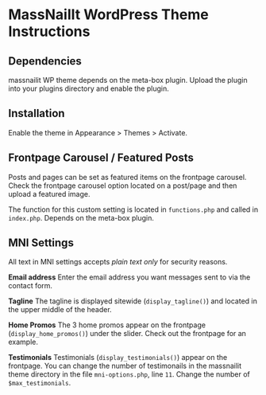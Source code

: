 MassNailIt WordPress Theme Instructions
==========

Dependencies
-------------------------
massnailit WP theme depends on the meta-box plugin. Upload the plugin into your plugins directory and enable the plugin.


Installation
-------------------------
Enable the theme in Appearance > Themes > Activate. 

Frontpage Carousel / Featured Posts
-------------------------
Posts and pages can be set as featured items on the frontpage carousel. Check the frontpage carousel option located on a post/page and then upload a featured image. 

The function for this custom setting is located in `functions.php` and called in `index.php`. Depends on the meta-box plugin.


MNI Settings
-------------------------

All text in MNI settings accepts _plain text only_ for security reasons.

**Email address** Enter the email address you want messages sent to via the contact form.

**Tagline** The tagline is displayed sitewide (`display_tagline()`) and located in the upper middle of the header.

**Home Promos** The 3 home promos appear on the frontpage (`display_home_promos()`) under the slider. Check out the frontpage for an example.

**Testimonials** Testimonials (`display_testimonials()`) appear on the frontpage. You can change the number of testimonails in the massnailit theme directory in the file `mni-options.php`, line `11`. Change the number of `$max_testimonials`.